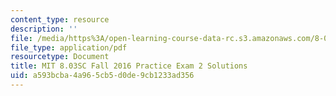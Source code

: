 ```yaml
---
content_type: resource
description: ''
file: /media/https%3A/open-learning-course-data-rc.s3.amazonaws.com/8-03sc-physics-iii-vibrations-and-waves-fall-2016/a593bcba4a965cb5d0de9cb1233ad356_MIT8_03SCF16_PracticeExam2_Solutions.pdf
file_type: application/pdf
resourcetype: Document
title: MIT 8.03SC Fall 2016 Practice Exam 2 Solutions
uid: a593bcba-4a96-5cb5-d0de-9cb1233ad356
---
```

